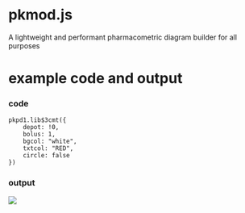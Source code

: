 # pkmod.js
A lightweight and performant pharmacometric diagram builder for all purposes


# example code and output

### code

```
pkpd1.lib$3cmt({
    depot: !0,
    bolus: 1,
    bgcol: "white",
    txtcol: "RED",
	circle: false
})

```

### output

![](https://pharmacometric.com/assets/3cmt.png)